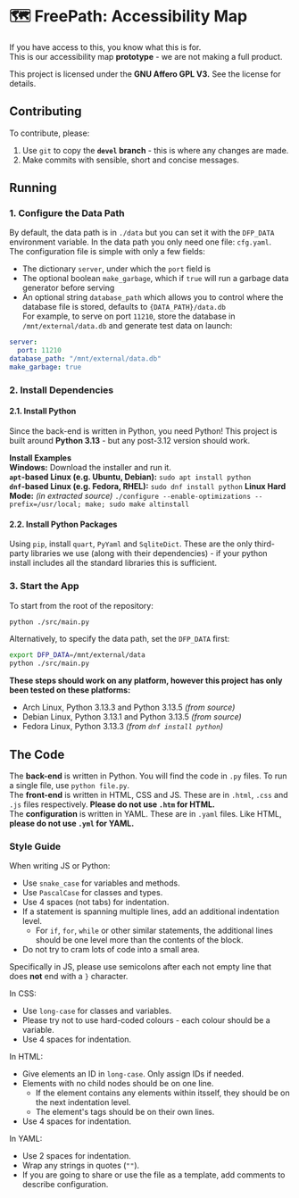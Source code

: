 # 🗺️ FreePath: Accessibility Map

If you have access to this, you know what this is for.  
This is our accessibility map **prototype** - we are not making a full product.  

This project is licensed under the **GNU Affero GPL V3.** See the license for details.

## Contributing
To contribute, please:
1. Use `git` to copy the **`devel` branch** - this is where any changes are made.
2. Make commits with sensible, short and concise messages.

## Running
### 1. Configure the Data Path
By default, the data path is in `./data` but you can set it with the `DFP_DATA` environment variable. In the data path you only need one file: `cfg.yaml`.  
The configuration file is simple with only a few fields:
- The dictionary `server`, under which the `port` field is  
- The optional boolean `make_garbage`, which if `true` will run a garbage data generator before serving  
- An optional string `database_path` which allows you to control where the database file is stored, defaults to `{DATA_PATH}/data.db`  
For example, to serve on port `11210`, store the database in `/mnt/external/data.db` and generate test data on launch:
```yaml
server:
  port: 11210
database_path: "/mnt/external/data.db"
make_garbage: true
```

### 2. Install Dependencies
#### 2.1. Install Python
Since the back-end is written in Python, you need Python! This project is built around **Python 3.13** - but any post-3.12 version should work.  

**Install Examples**  
**Windows:** Download the installer and run it.  
**`apt`-based Linux (e.g. Ubuntu, Debian):** `sudo apt install python`  
**`dnf`-based Linux (e.g. Fedora, RHEL):** `sudo dnf install python`
**Linux Hard Mode:** *(in extracted source)* `./configure --enable-optimizations --prefix=/usr/local; make; sudo make altinstall`  

#### 2.2. Install Python Packages
Using `pip`, install `quart`, `PyYaml` and `SqliteDict`. These are the only third-party libraries we use (along with their dependencies) - if your python install includes all the standard libraries this is sufficient.

### 3. Start the App
To start from the root of the repository:
```bash
python ./src/main.py
```
Alternatively, to specify the data path, set the `DFP_DATA` first:
```bash
export DFP_DATA=/mnt/external/data
python ./src/main.py
```

**These steps should work on any platform, however this project has only been tested on these platforms:**
- Arch Linux, Python 3.13.3 and Python 3.13.5 *(from source)*
- Debian Linux, Python 3.13.1 and Python 3.13.5 *(from source)*
- Fedora Linux, Python 3.13.3 *(from `dnf install python`)*

## The Code
The **back-end** is written in Python. You will find the code in `.py` files. To run a single file, use `python file.py`.  
The **front-end** is written in HTML, CSS and JS. These are in `.html`, `.css` and `.js` files respectively. **Please do not use `.htm` for HTML.**  
The **configuration** is written in YAML. These are in `.yaml` files. Like HTML, **please do not use `.yml` for YAML.**

### Style Guide
When writing JS or Python:
- Use `snake_case` for variables and methods.
- Use `PascalCase` for classes and types.
- Use 4 spaces (not tabs) for indentation.
- If a statement is spanning multiple lines, add an additional indentation level.
    - For `if`, `for`, `while` or other similar statements, the additional lines should be one level more than the contents of the block.
- Do not try to cram lots of code into a small area.

Specifically in JS, please use semicolons after each not empty line that does **not** end with a `}` character.

In CSS:
- Use `long-case` for classes and variables.
- Please try not to use hard-coded colours - each colour should be a variable.
- Use 4 spaces for indentation.

In HTML:
- Give elements an ID in `long-case`. Only assign IDs if needed.
- Elements with no child nodes should be on one line.
    - If the element contains any elements within itsself, they should be on the next indentation level.
    - The element's tags should be on their own lines.
- Use 4 spaces for indentation.

In YAML:
- Use 2 spaces for indentation.
- Wrap any strings in quotes (`""`).
- If you are going to share or use the file as a template, add comments to describe configuration.
